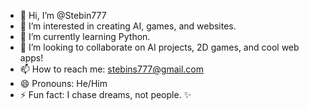 - 👋 Hi, I’m @Stebin777
- 👀 I’m interested in creating AI, games, and websites.
- 🌱 I’m currently learning Python.
- 💞️ I’m looking to collaborate on AI projects, 2D games, and cool web apps!
- 📫 How to reach me: stebins777@gmail.com
- 😄 Pronouns: He/Him
- ⚡ Fun fact: I chase dreams, not people. ✨

